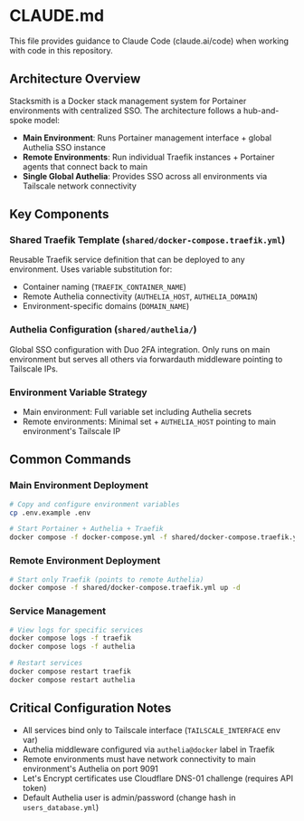 # CLAUDE.md

This file provides guidance to Claude Code (claude.ai/code) when working with code in this repository.

## Architecture Overview

Stacksmith is a Docker stack management system for Portainer environments with centralized SSO. The architecture follows a hub-and-spoke model:

- **Main Environment**: Runs Portainer management interface + global Authelia SSO instance
- **Remote Environments**: Run individual Traefik instances + Portainer agents that connect back to main
- **Single Global Authelia**: Provides SSO across all environments via Tailscale network connectivity

## Key Components

### Shared Traefik Template (`shared/docker-compose.traefik.yml`)
Reusable Traefik service definition that can be deployed to any environment. Uses variable substitution for:
- Container naming (`TRAEFIK_CONTAINER_NAME`)
- Remote Authelia connectivity (`AUTHELIA_HOST`, `AUTHELIA_DOMAIN`)
- Environment-specific domains (`DOMAIN_NAME`)

### Authelia Configuration (`shared/authelia/`)
Global SSO configuration with Duo 2FA integration. Only runs on main environment but serves all others via forwardauth middleware pointing to Tailscale IPs.

### Environment Variable Strategy
- Main environment: Full variable set including Authelia secrets
- Remote environments: Minimal set + `AUTHELIA_HOST` pointing to main environment's Tailscale IP

## Common Commands

### Main Environment Deployment
```bash
# Copy and configure environment variables
cp .env.example .env

# Start Portainer + Authelia + Traefik
docker compose -f docker-compose.yml -f shared/docker-compose.traefik.yml up -d
```

### Remote Environment Deployment
```bash
# Start only Traefik (points to remote Authelia)
docker compose -f shared/docker-compose.traefik.yml up -d
```

### Service Management
```bash
# View logs for specific services
docker compose logs -f traefik
docker compose logs -f authelia

# Restart services
docker compose restart traefik
docker compose restart authelia
```

## Critical Configuration Notes

- All services bind only to Tailscale interface (`TAILSCALE_INTERFACE` env var)
- Authelia middleware configured via `authelia@docker` label in Traefik
- Remote environments must have network connectivity to main environment's Authelia on port 9091
- Let's Encrypt certificates use Cloudflare DNS-01 challenge (requires API token)
- Default Authelia user is admin/password (change hash in `users_database.yml`)